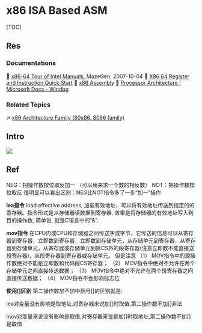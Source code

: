 # x86 ISA Based ASM

[TOC]



## Res
### Documentations
📂 [x86-64 Tour of Intel Manuals](http://x86asm.net/articles/x86-64-tour-of-intel-manuals/), MazeGen, 2007-10-04
📂 [X86 64 Register and Instruction Quick Start](https://wiki.cdot.senecacollege.ca/wiki/X86_64_Register_and_Instruction_Quick_Start)
📂 [x86 Assembly](https://en.wikibooks.org/wiki/X86_Assembly#Table_of_Contents)
📂 [Processor Architecture | Microsoft Docs - Windbg](https://learn.microsoft.com/en-us/windows-hardware/drivers/debugger/processor-architecture)


### Related Topics
↗ [x86 Architecture Family (80x86, 8086 family)](../../../🧬%20Computer%20System/Computer%20Architecture/Instruction%20Set%20Architecture%20(ISA)%20&%20Processor%20Architecture/CISC%20(Complex%20Instruction%20Set%20Computer)/x86%20Architecture%20Family%20(80x86,%208086%20family)/x86%20Architecture%20Family%20(80x86,%208086%20family).md)


## Intro
![](../../../../../../Assets/Pics/x86%20registers%20map.png)



## Ref
[汇编中NEG和NOT的区别（汇编初学者简单笔记）| CSDN]: https://blog.csdn.net/Cassie_zkq/article/details/80384600

NEG：把操作数按位取反加一 （可以用来求一个数的相反数）
NOT：把操作数按位取反
很明显可以看出区别：NEG比NOT指令多了一步“加一”操作

[汇编 lea指令和mov指令 | CSDN]: https://blog.csdn.net/fengshh2301/article/details/53327120

**lea指令**
load effective address, 加载有效地址，可以将有效地址传送到指定的的寄存器。指令形式是从存储器读数据到寄存器, 效果是将存储器的有效地址写入到目的操作数, 简单说, 就是C语言中的”&”.

**mov指令**
在CPU内或CPU和存储器之间传送字或字节，它传送的信息可以从寄存器到寄存器，立即数到寄存器，立即数到存储单元，从存储单元到寄存器，从寄存器到存储单元，从寄存器或存储单元到除CS外的段寄存器(注意立即数不能直接送段寄存器)，从段寄存器到寄存器或存储单元。 
但是注意 
（1） MOV指令中的源操作数绝对不能是立即数和代码段CS寄存器； 
（2） MOV指令中绝对不允许在两个存储单元之间直接传送数据； 
（3） MOV指令中绝对不允许在两个段寄存器之间直接传送数据； 
（4） MOV指令不会影响标志位

**使用[]区别**
第二操作数加不加中括号[]的区别就是:

lea对变量没有影响是取地址,对寄存器来说加[]时取值,第二操作数不加[]非法

mov对变量来说没有影响是取值,对寄存器来说是加[]时取地址,第二操作数不加[]是取值